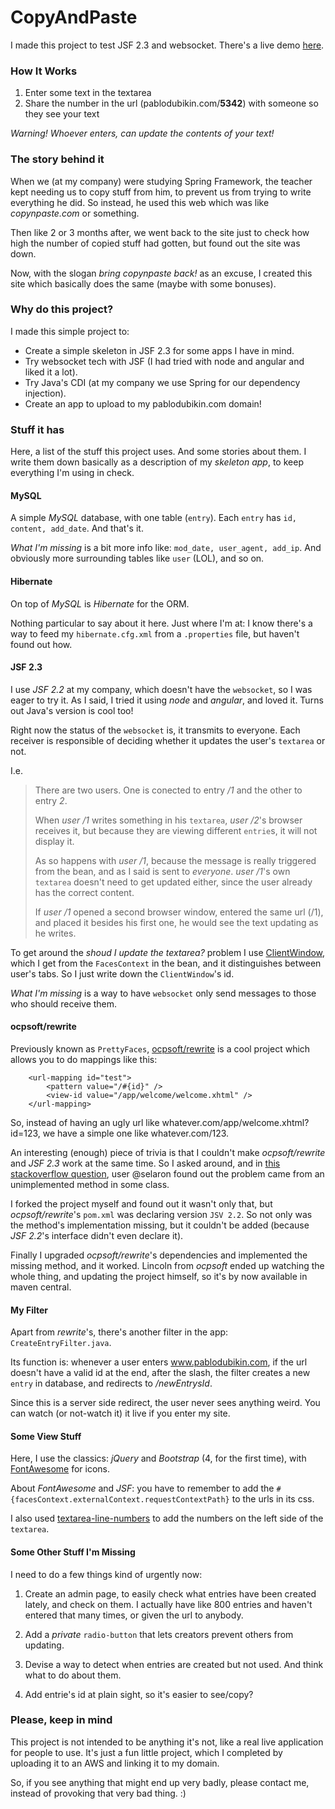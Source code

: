 # CopyAndPaste

I made this project to test JSF 2.3 and websocket. There's a live demo [here](http://www.pablodubikin.com).


### How It Works

1. Enter some text in the textarea
2. Share the number in the url (pablodubikin.com/**5342**) with someone so they see your text

*Warning! Whoever enters, can update the contents of your text!*


### The story behind it

When we (at my company) were studying Spring Framework, the teacher kept needing us to copy stuff from him, to prevent us from trying to write everything he did. So instead, he used this web which was like _copynpaste.com_ or something.

Then like 2 or 3 months after, we went back to the site just to check how high the number of copied stuff had gotten, but found out the site was down.

Now, with the slogan *bring copynpaste back!* as an excuse, I created this site which basically does the same (maybe with some bonuses). 


### Why do this project?

I made this simple project to:

  - Create a simple skeleton in JSF 2.3 for some apps I have in mind.
  - Try websocket tech with JSF (I had tried with node and angular and liked it a lot).
  - Try Java's CDI (at my company we use Spring for our dependency injection).
  - Create an app to upload to my pablodubikin.com domain!


### Stuff it has

Here, a list of the stuff this project uses. And some stories about them. I write them down basically as a description of my *skeleton app*, to keep everything I'm using in check. 

#### MySQL

A simple *MySQL* database, with one table (`entry`). Each `entry` has `id, content, add_date`. And that's it.

*What I'm missing* is a bit more info like: `mod_date, user_agent, add_ip`. And obviously more surrounding tables like `user` (LOL), and so on.

#### Hibernate

On top of *MySQL* is *Hibernate* for the ORM. 

Nothing particular to say about it here. Just where I'm at: I know there's a way to feed my `hibernate.cfg.xml` from a `.properties` file, but haven't found out how. 

#### JSF 2.3

I use *JSF 2.2* at my company, which doesn't have the `websocket`, so I was eager to try it. As I said, I tried it using *node* and *angular*, and loved it. Turns out Java's version is cool too!

Right now the status of the  `websocket` is, it transmits to everyone. Each receiver is responsible of deciding whether it updates the user's `textarea` or not. 

I.e. 
>
> There are two users. One is conected to entry */1* and the other to entry *2*.
>
> When *user /1* writes something in his `textarea`, *user /2*'s browser receives it, but because they are viewing different `entrie`s, it will not display it. 
>
> As so happens with *user /1*, because the message is really triggered from the bean, and as I said is sent to *everyone*. *user /1*'s own `textarea` doesn't need to get updated either, since the user already has the correct content.
>
> If *user /1* opened a second browser window, entered the same url (/1), and placed it besides his first one, he would see the text updating as he writes.
>

To get around the *shoud I update the textarea?* problem I use [ClientWindow](https://docs.oracle.com/javaee/7/api/javax/faces/lifecycle/ClientWindow.html), which I get from the `FacesContext` in the bean, and it distinguishes between user's tabs. So I just write down the `ClientWindow`'s id. 

*What I'm missing* is a way to have `websocket` only send messages to those who should receive them.


#### ocpsoft/rewrite

Previously known as `PrettyFaces`, [ocpsoft/rewrite](https://github.com/ocpsoft/rewrite) is a cool project which allows you to do mappings like this:

```
	<url-mapping id="test">
		<pattern value="/#{id}" />
		<view-id value="/app/welcome/welcome.xhtml" />
	</url-mapping>
```

So, instead of having an ugly url like whatever.com/app/welcome.xhtml?id=123, we have a simple one like whatever.com/123.

An interesting (enough) piece of trivia is that I couldn't make *ocpsoft/rewrite* and *JSF 2.3* work at the same time. So I asked around, and in [this stackoverflow question](https://stackoverflow.com/q/58721840/3386085), user @selaron found out the problem came from an unimplemented method in some class.

I forked the project myself and found out it wasn't only that, but *ocpsoft/rewrite*'s `pom.xml` was declaring version `JSV 2.2`. So not only was the method's implementation missing, but it couldn't be added (because *JSF 2.2*'s interface didn't even declare it).

Finally I upgraded *ocpsoft/rewrite*'s dependencies and implemented the missing method, and it worked. Lincoln from *ocpsoft* ended up watching the whole thing, and updating the project himself, so it's by now available in maven central.


#### My Filter

Apart from *rewrite*'s, there's another filter in the app: `CreateEntryFilter.java`.

Its function is: whenever a user enters www.pablodubikin.com, if the url doesn't have a valid id at the end, after the slash, the filter creates a new `entry` in database, and redirects to */newEntrysId*.

Since this is a server side redirect, the user never sees anything weird. You can watch (or not-watch it) it live if you enter my site.


#### Some View Stuff

Here, I use the classics: *jQuery* and *Bootstrap* (4, for the first time), with [FontAwesome](https://fontawesome.com/) for icons. 

About *FontAwesome* and *JSF*: you have to remember to add the `#{facesContext.externalContext.requestContextPath}` to the urls in its css.

I also used [textarea-line-numbers](https://github.com/MatheusAvellar/textarea-line-numbers) to add the numbers on the left side of the `textarea`.

#### Some Other Stuff I'm Missing

I need to do a few things kind of urgently now:

 1. Create an admin page, to easily check what entries have been created lately, and check on them. I actually have like 800 entries and haven't entered that many times, or given the url to anybody.

 2. Add a *private* `radio-button` that lets creators prevent others from updating.
 
 3. Devise a way to detect when entries are created but not used. And think what to do about them.
 
 4. Add entrie's id at plain sight, so it's easier to see/copy? 


### Please, keep in mind

This project is not intended to be anything it's not, like a real live application for people to use. It's just a fun little project, which I completed by uploading it to an AWS and linking it to my domain.

So, if you see anything that might end up very badly, please contact me, instead of provoking that very bad thing. :)
